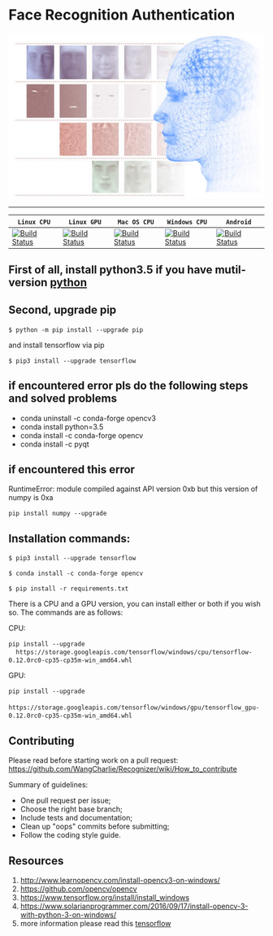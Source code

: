 # Face Recognition Authentication
<div align="center">
<img src="resources/index-pic.jpg"/>
</div>

-----------------
| **`Linux CPU`** | **`Linux GPU`** | **`Mac OS CPU`** | **`Windows CPU`** | **`Android`** |
|-----------------|---------------------|------------------|-------------------|---------------|
| [![Build Status](https://ci.tensorflow.org/buildStatus/icon?job=tensorflow-master-cpu)](https://github.com/WangCharlie/Recognizer) | [![Build Status](https://ci.tensorflow.org/buildStatus/icon?job=tensorflow-master-linux-gpu)](https://github.com/WangCharlie/Recognizer) | [![Build Status](https://ci.tensorflow.org/buildStatus/icon?job=tensorflow-master-mac)](https://github.com/WangCharlie/Recognizer) | [![Build Status](https://ci.tensorflow.org/buildStatus/icon?job=tensorflow-master-win-cmake-py)](https://github.com/WangCharlie/Recognizer) | [![Build Status](https://ci.tensorflow.org/buildStatus/icon?job=tensorflow-master-android)](https://github.com/WangCharlie/Recognizer) |

## First of all, install python3.5 if you have mutil-version [python](https://www.python.org/downloads/release/python-350/)

## Second, upgrade pip 

```
$ python -m pip install --upgrade pip
```

and install tensorflow via pip

```
$ pip3 install --upgrade tensorflow
```

## if encountered error pls do the following steps and solved problems
* conda uninstall -c conda-forge opencv3
* conda install python=3.5
* conda install -c conda-forge opencv
* conda install -c pyqt

## if encountered this error 
RuntimeError: module compiled against API version 0xb but this version of numpy is 0xa

```
pip install numpy --upgrade
```
## Installation commands:

```
$ pip3 install --upgrade tensorflow
```

```
$ conda install -c conda-forge opencv
```

```
$ pip install -r requirements.txt
```


There is a CPU and a GPU version, you can install either or both if you wish so. The commands are as follows:

CPU:
```
pip install --upgrade
  https://storage.googleapis.com/tensorflow/windows/cpu/tensorflow-0.12.0rc0-cp35-cp35m-win_amd64.whl
```
GPU:
```
pip install --upgrade
  https://storage.googleapis.com/tensorflow/windows/gpu/tensorflow_gpu-0.12.0rc0-cp35-cp35m-win_amd64.whl
```

## Contributing

Please read before starting work on a pull request: https://github.com/WangCharlie/Recognizer/wiki/How_to_contribute

Summary of guidelines:

* One pull request per issue;
* Choose the right base branch;
* Include tests and documentation;
* Clean up "oops" commits before submitting;
* Follow the coding style guide.

## Resources
 1. http://www.learnopencv.com/install-opencv3-on-windows/
 2. https://github.com/opencv/opencv
 3. https://www.tensorflow.org/install/install_windows
 4. https://www.solarianprogrammer.com/2016/09/17/install-opencv-3-with-python-3-on-windows/
 5. more information please read this [tensorflow](https://github.com/tensorflow/tensorflow)
